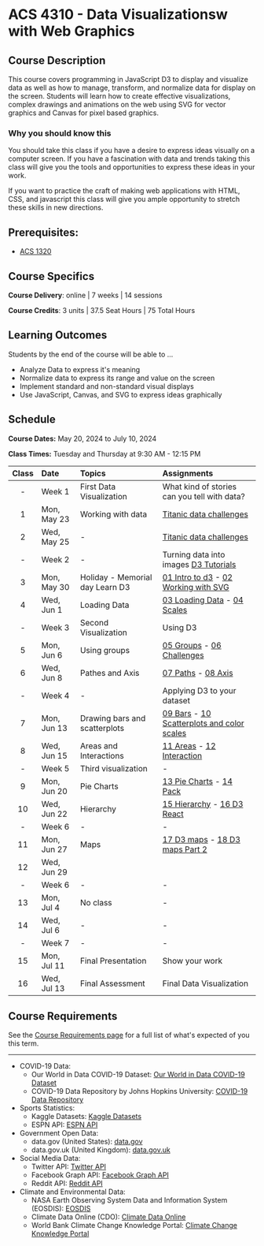 # ACS 4310 - Data Visualizationsw with Web Graphics

## Course Description

This course covers programming in JavaScript D3 to display and visualize data as well as how to manage, transform, and normalize data for display on the screen. Students will learn how to create effective visualizations, complex drawings and animations on the web using SVG for vector graphics and Canvas for pixel based graphics.

### Why you should know this

You should take this class if you have a desire to express ideas visually on a computer screen. If you have a fascination with data and trends taking this class will give you the tools and opportunities to express these ideas in your work.

If you want to practice the craft of making web applications with HTML, CSS, and javascript this class will give you ample opportunity to stretch these skills in new directions.

## Prerequisites:

- [ACS 1320](https://github.com/Tech-at-DU/ACS-1320-JavaScript-Foundations)

## Course Specifics

**Course Delivery**: online | 7 weeks | 14 sessions

**Course Credits**: 3 units | 37.5 Seat Hours | 75 Total Hours

## Learning Outcomes

Students by the end of the course will be able to ...

- Analyze Data to express it's meaning
- Normalize data to express its range and value on the screen
- Implement standard and non-standard visual displays
- Use JavaScript, Canvas, and SVG to express ideas graphically

## Schedule

**Course Dates:** May 20, 2024 to July 10, 2024

**Class Times:** Tuesday and Thursday at 9:30 AM - 12:15 PM

| Class | Date        | Topics | Assignments |
|:-----:|:------------|:-------|:------------|
| -     | Week 1      | First Data Visualization | What kind of stories can you tell with data?  |
|  1    | Mon, May 23 | Working with data | [Titanic data challenges] |
|  2    | Wed, May 25 | - | [Titanic data challenges] |
| -     | Week 2      | - | Turning data into images [D3 Tutorials] |
|  3    | Mon, May 30 | Holiday - Memorial day Learn D3 | [01 Intro to d3] - [02 Working with SVG] |
|  4    | Wed, Jun  1 | Loading Data | [03 Loading Data] - [04 Scales] |
| -     | Week 3      | Second Visualization | Using D3 |
|  5    | Mon, Jun  6 | Using groups | [05 Groups] - [06 Challenges] |
|  6    | Wed, Jun  8 | Pathes and Axis | [07 Paths] - [08 Axis] |
| -     | Week 4      | - | Applying D3 to your dataset |
|  7    | Mon, Jun 13 | Drawing bars and scatterplots | [09 Bars] - [10 Scatterplots and color scales] |
|  8    | Wed, Jun 15 | Areas and Interactions | [11 Areas] - [12 Interaction]|
| -     | Week 5      | Third visualization | - |
|  9    | Mon, Jun 20 | Pie Charts | [13 Pie Charts] - [14 Pack] |
| 10    | Wed, Jun 22 | Hierarchy | [15 Hierarchy] - [16 D3 React] |
| -     | Week 6      | - | - |
| 11    | Mon, Jun 27 | Maps | [17 D3 maps] - [18 D3 maps Part 2] |
| 12    | Wed, Jun 29 |  |  |
| -     | Week 6      | - | - |
| 13    | Mon, Jul  4 | No class | - |
| 14    | Wed, Jul  6 | - | - |
| -     | Week 7      | - | - |
| 15    | Mon, Jul 11 | Final Presentation | Show your work |
| 16    | Wed, Jul 13 | Final Assessment   | Final Data Visualization |

<!--  -->
[Titanic data challenges]: https://github.com/Tech-at-DU/titanic-data-challenges
[D3 Tutorials]: https://github.com/Tech-at-DU/d3-tutorial
[01 Intro to d3]: https://github.com/Tech-at-DU/d3-tutorial/tree/main/01-intro-to-d3
[02 Working with SVG]: https://github.com/Tech-at-DU/d3-tutorial/tree/main/02-Working-with-svg
[03 Loading Data]: https://github.com/Tech-at-DU/d3-tutorial/blob/main/03-Loading-Data
[04 Scales]: https://github.com/Tech-at-DU/d3-tutorial/blob/main/04-scales
[05 Groups]: https://github.com/Tech-at-DU/d3-tutorial/blob/main/05-Groups
[06 Challenges]: https://github.com/Tech-at-DU/d3-tutorial/blob/main/06-challenges
[07 Paths]: https://github.com/Tech-at-DU/d3-tutorial/blob/main/07-Paths
[08 Axis]: https://github.com/Tech-at-DU/d3-tutorial/blob/main/08-axis
[09 Bars]: https://github.com/Tech-at-DU/d3-tutorial/blob/main/09-bars
[10 Scatterplots and color scales]: https://github.com/Tech-at-DU/d3-tutorial/tree/main/10-Scatterplot-color-scales
[11 Areas]: https://github.com/Tech-at-DU/d3-tutorial/tree/main/11-Areas
[12 Interaction]: https://github.com/Tech-at-DU/d3-tutorial/tree/main/12-Interaction
[13 Pie Charts]: https://github.com/Tech-at-DU/d3-tutorial/blob/main/13-Pie-Charts
[14 Pack]: https://github.com/Tech-at-DU/d3-tutorial/blob/main/14-Pack
[15 Hierarchy]: https://github.com/Tech-at-DU/d3-tutorial/blob/main/15-Hierarchy
[16 D3 React]: https://github.com/Tech-at-DU/d3-tutorial/blob/main/16-D3-React
[17 D3 maps]: https://github.com/Tech-at-DU/d3-tutorial/blob/main/17-Maps
[18 D3 maps Part 2]: https://github.com/Tech-at-DU/d3-tutorial/tree/main/18-Maps-Part-2

## Course Requirements

See the [Course Requirements page](course-requirements.md) for a full list of what's expected of you this term. 






-------------


- COVID-19 Data:
	- Our World in Data COVID-19 Dataset: [Our World in Data COVID-19 Dataset](https://ourworldindata.org/covid-deaths)
	- COVID-19 Data Repository by Johns Hopkins University: [COVID-19 Data Repository](https://github.com/CSSEGISandData/COVID-19)
- Sports Statistics:
	- Kaggle Datasets: [Kaggle Datasets](https://www.kaggle.com/datasets)
	- ESPN API: [ESPN API](https://developer.espn.com/docs)
- Government Open Data:
	- data.gov (United States): [data.gov](https://www.data.gov/)
	- data.gov.uk (United Kingdom): [data.gov.uk](https://data.gov.uk/)
- Social Media Data:
	- Twitter API: [Twitter API](https://developer.twitter.com/en/docs/twitter-api)
	- Facebook Graph API: [Facebook Graph API](https://developers.facebook.com/docs/graph-api)
	- Reddit API: [Reddit API](https://www.reddit.com/dev/api/)
- Climate and Environmental Data:
	- NASA Earth Observing System Data and Information System (EOSDIS): [EOSDIS](https://earthdata.nasa.gov/eosdis)
	- Climate Data Online (CDO): [Climate Data Online](https://www.ncdc.noaa.gov/cdo-web/)
	- World Bank Climate Change Knowledge Portal: [Climate Change Knowledge Portal](https://climateknowledgeportal.worldbank.org/)
